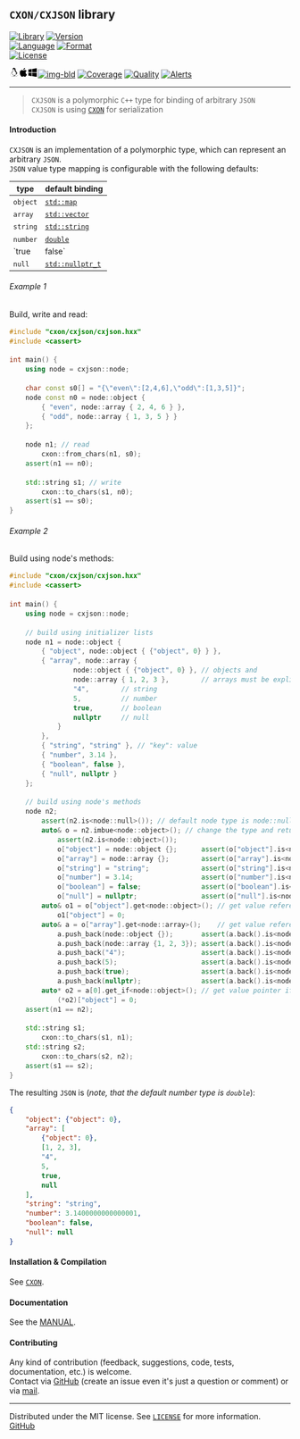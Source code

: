## `CXON/CXJSON` library

[![Library][img-lib]](https://github.com/oknenavin/cxon)
[![Version][img-ver]](https://github.com/oknenavin/cxon/releases)  
[![Language][img-lng]](https://isocpp.org/wiki/faq/cpp11)
[![Format][img-fmt]](http://json.org)  
[![License][img-lic]](../LICENSE)

[![Build][img-lnx]![img-osx]![img-win]![img-bld]](https://travis-ci.org/oknenavin/cxon)
[![Coverage][img-cov]](https://codecov.io/gh/oknenavin/cxon)
[![Quality][img-lgtm-qual]](https://lgtm.com/projects/g/oknenavin/cxon/context:cpp)
[![Alerts][img-lgtm-alrt]](https://lgtm.com/projects/g/oknenavin/cxon/alerts/)

--------------------------------------------------------------------------------


> `CXJSON` is a polymorphic `C++` type for binding of arbitrary `JSON`  
> `CXJSON` is using [`CXON`](../README.md) for serialization

#### Introduction

`CXJSON` is an implementation of a polymorphic type, which can represent an arbitrary `JSON`.  
`JSON` value type mapping is configurable with the following defaults:

type         | default binding
-------------|------------------------------
`object`     | [`std::map`][cpp-map]
`array`      | [`std::vector`][cpp-vect]
`string`     | [`std::string`][cpp-bstr]
`number`     | [`double`][cpp-types]
`true|false` | [`bool`][cpp-types]
`null`       | [`std::nullptr_t`][cpp-types]

###### Example 1

Build, write and read:

``` c++
#include "cxon/cxjson/cxjson.hxx"
#include <cassert>

int main() {
    using node = cxjson::node;
        
    char const s0[] = "{\"even\":[2,4,6],\"odd\":[1,3,5]}";
    node const n0 = node::object {
        { "even", node::array { 2, 4, 6 } },
        { "odd", node::array { 1, 3, 5 } }
    };

    node n1; // read
        cxon::from_chars(n1, s0);
    assert(n1 == n0);

    std::string s1; // write
        cxon::to_chars(s1, n0);
    assert(s1 == s0);
}
```

###### Example 2

Build using node's methods:

``` c++
#include "cxon/cxjson/cxjson.hxx"
#include <cassert>

int main() {
    using node = cxjson::node;

    // build using initializer lists
    node n1 = node::object {
        { "object", node::object { {"object", 0} } },
        { "array", node::array {
                node::object { {"object", 0} }, // objects and
                node::array { 1, 2, 3 },        // arrays must be explicit
                "4",        // string
                5,          // number
                true,       // boolean
                nullptr     // null
            }
        },
        { "string", "string" }, // "key": value
        { "number", 3.14 },
        { "boolean", false },
        { "null", nullptr }
    };

    // build using node's methods
    node n2;
        assert(n2.is<node::null>()); // default node type is node::null
        auto& o = n2.imbue<node::object>(); // change the type and return reference of the value
            assert(n2.is<node::object>());
            o["object"] = node::object {};      assert(o["object"].is<node::object>());
            o["array"] = node::array {};        assert(o["array"].is<node::array>());
            o["string"] = "string";             assert(o["string"].is<node::string>());
            o["number"] = 3.14;                 assert(o["number"].is<node::number>());
            o["boolean"] = false;               assert(o["boolean"].is<node::boolean>());
            o["null"] = nullptr;                assert(o["null"].is<node::null>());
        auto& o1 = o["object"].get<node::object>(); // get value reference, the type is known
            o1["object"] = 0;
        auto& a = o["array"].get<node::array>();    // get value reference, the type is known
            a.push_back(node::object {});       assert(a.back().is<node::object>());
            a.push_back(node::array {1, 2, 3}); assert(a.back().is<node::array>());
            a.push_back("4");                   assert(a.back().is<node::string>());
            a.push_back(5);                     assert(a.back().is<node::number>());
            a.push_back(true);                  assert(a.back().is<node::boolean>());
            a.push_back(nullptr);               assert(a.back().is<node::null>());
        auto* o2 = a[0].get_if<node::object>(); // get value pointer if the type match
            (*o2)["object"] = 0;
    assert(n1 == n2);

    std::string s1;
        cxon::to_chars(s1, n1);
    std::string s2;
        cxon::to_chars(s2, n2);
    assert(s1 == s2);
}
```

The resulting `JSON` is (*note, that the default number type is `double`*):

``` json
{
    "object": {"object": 0},
    "array": [
        {"object": 0},
        [1, 2, 3],
        "4",
        5,
        true,
        null
    ],
    "string": "string",
    "number": 3.1400000000000001,
    "boolean": false,
    "null": null
}
```

#### Installation & Compilation

See [`CXON`](../README.md#compilation).

#### Documentation

See the [MANUAL](MANUAL.md).

#### Contributing

Any kind of contribution (feedback, suggestions, code, tests, documentation, etc.) is welcome.  
Contact via [GitHub][GitHub] (create an issue even it's just a question or comment) or
via [mail](mailto:oknenavin@outlook.com).


--------------------------------------------------------------------------------
Distributed under the MIT license. See [`LICENSE`](../LICENSE) for more information.  
[GitHub][GitHub]


<!-- links -->
[img-lib]: https://img.shields.io/badge/lib-CXON-608060.svg?style=plastic
[img-ver]: https://img.shields.io/github/release/oknenavin/cxon.svg?style=plastic&color=608060
[img-lng]: https://img.shields.io/badge/language-C++11-608060.svg?style=plastic&logo=C%2B%2B
[img-fmt]: https://img.shields.io/badge/language-JSON-608060.svg?style=plastic&logo=JSON
[img-lic]: https://img.shields.io/badge/license-MIT-608060.svg?style=plastic
[img-lnx]: ../.rc/linux.png
[img-osx]: ../.rc/osx.png
[img-win]: ../.rc/windows.png
[img-bld]: https://travis-ci.org/oknenavin/cxon.svg?branch=master
[img-cov]: https://codecov.io/gh/oknenavin/cxon/branch/master/graph/badge.svg
[img-lgtm-qual]: https://img.shields.io/lgtm/grade/cpp/g/oknenavin/cxon.svg?logo=lgtm&logoWidth=18
[img-lgtm-alrt]: https://img.shields.io/lgtm/alerts/g/oknenavin/cxon.svg?logo=lgtm&logoWidth=18
[GitHub]: https://github.com/oknenavin/cxon
[cpp-map]: https://en.cppreference.com/mwiki/index.php?title=cpp/container/map&oldid=109218
[cpp-vect]: https://en.cppreference.com/mwiki/index.php?title=cpp/container/vector&oldid=107643
[cpp-bstr]: https://en.cppreference.com/mwiki/index.php?title=cpp/string/basic_string&oldid=107637
[cpp-types]: https://en.cppreference.com/mwiki/index.php?title=cpp/language/types&oldid=108124
